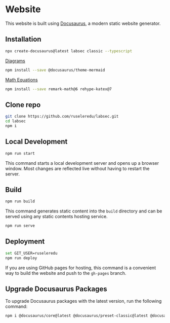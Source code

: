 # Website

This website is built using [Docusaurus](https://docusaurus.io/), a modern static website generator.

## Installation

```bash
npx create-docusaurus@latest labsec classic --typescript
```

[Diagrams](https://docusaurus.io/docs/markdown-features/diagrams)

```bash
npm install --save @docusaurus/theme-mermaid
```

[Math Equations](https://docusaurus.io/docs/markdown-features/math-equations)

```bash
npm install --save remark-math@6 rehype-katex@7
```

## Clone repo

```bash
git clone https://github.com/ruseleredu/labsec.git
cd labsec
npm i
```

## Local Development

```bash
npm run start
```

This command starts a local development server and opens up a browser window. Most changes are reflected live without having to restart the server.

## Build

```bash
npm run build
```

This command generates static content into the `build` directory and can be served using any static contents hosting service.

```bash
npm run serve
```

## Deployment

```bash
set GIT_USER=ruseleredu
npm run deploy
```

If you are using GitHub pages for hosting, this command is a convenient way to build the website and push to the `gh-pages` branch.

## Upgrade Docusaurus Packages

To upgrade Docusaurus packages with the latest version, run the following command:

```bash
npm i @docusaurus/core@latest @docusaurus/preset-classic@latest @docusaurus/theme-mermaid@latest @docusaurus/module-type-aliases@latest @docusaurus/tsconfig@latest @docusaurus/types@latest
```
